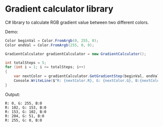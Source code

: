 # Gradient calculator library

C# library to calculate RGB gradient value between two different colors.

Demo:

  ```csharp
  Color beginVal = Color.FromArgb(0, 255, 0);
  Color endVal = Color.FromArgb(255, 0, 0);
  
  GradientCalculator gradientCalculator = new GradientCalculator();         

  int totalSteps = 5;
  for (int i = 1; i <= totalSteps; i++)
  {
      var nextColor = gradientCalculator.GetGradientStep(beginVal, endVal, i, totalSteps);
      Console.WriteLine($"R: {nextColor.R}, G: {nextColor.G}, B:{nextColor.B}", nextColor);
  }
  ```
  
  Output:
  
  ```
  R: 0, G: 255, B:0
  R: 102, G: 153, B:0
  R: 153, G: 102, B:0
  R: 204, G: 51, B:0
  R: 255, G: 0, B:0
  ```
